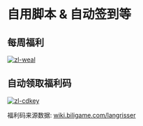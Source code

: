 # 自用脚本 & 自动签到等

## 每周福利

[![zl-weal](https://github.com/PinghuaZhuang/z-cli/actions/workflows/zl-weal.yml/badge.svg?branch=master)](https://github.com/PinghuaZhuang/z-cli/actions/workflows/zl-weal.yml)

## 自动领取福利码

[![zl-cdkey](https://github.com/PinghuaZhuang/z-cli/actions/workflows/zl-cdkey.yml/badge.svg)](https://github.com/PinghuaZhuang/z-cli/actions/workflows/zl-cdkey.yml)

福利码来源数据: [wiki.biligame.com/langrisser](wiki.biligame.com/langrisser/%E5%85%91%E6%8D%A2%E7%A0%81)
